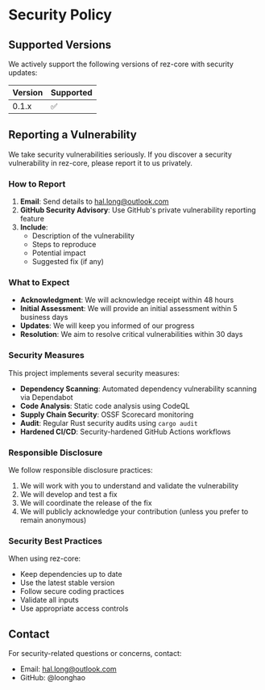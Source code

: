 # Security Policy

## Supported Versions

We actively support the following versions of rez-core with security updates:

| Version | Supported          |
| ------- | ------------------ |
| 0.1.x   | :white_check_mark: |

## Reporting a Vulnerability

We take security vulnerabilities seriously. If you discover a security vulnerability in rez-core, please report it to us privately.

### How to Report

1. **Email**: Send details to hal.long@outlook.com
2. **GitHub Security Advisory**: Use GitHub's private vulnerability reporting feature
3. **Include**: 
   - Description of the vulnerability
   - Steps to reproduce
   - Potential impact
   - Suggested fix (if any)

### What to Expect

- **Acknowledgment**: We will acknowledge receipt within 48 hours
- **Initial Assessment**: We will provide an initial assessment within 5 business days
- **Updates**: We will keep you informed of our progress
- **Resolution**: We aim to resolve critical vulnerabilities within 30 days

### Security Measures

This project implements several security measures:

- **Dependency Scanning**: Automated dependency vulnerability scanning via Dependabot
- **Code Analysis**: Static code analysis using CodeQL
- **Supply Chain Security**: OSSF Scorecard monitoring
- **Audit**: Regular Rust security audits using `cargo audit`
- **Hardened CI/CD**: Security-hardened GitHub Actions workflows

### Responsible Disclosure

We follow responsible disclosure practices:

1. We will work with you to understand and validate the vulnerability
2. We will develop and test a fix
3. We will coordinate the release of the fix
4. We will publicly acknowledge your contribution (unless you prefer to remain anonymous)

### Security Best Practices

When using rez-core:

- Keep dependencies up to date
- Use the latest stable version
- Follow secure coding practices
- Validate all inputs
- Use appropriate access controls

## Contact

For security-related questions or concerns, contact:
- Email: hal.long@outlook.com
- GitHub: @loonghao
